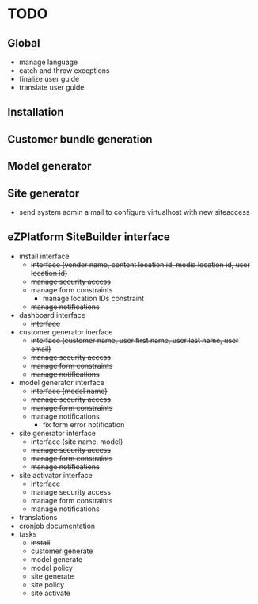 # TODO

## Global

* manage language
* catch and throw exceptions
* finalize user guide
* translate user guide

## Installation

## Customer bundle generation 

## Model generator

## Site generator

* send system admin a mail to configure virtualhost with new siteaccess

## eZPlatform  SiteBuilder interface

* install interface
  * <s>interface (vendor name, content location id, media location id, user location id)</s>
  * <s>manage security access</s>
  * manage form constraints
    * manage location IDs constraint
  * <s>manage notifications</s>
* dashboard interface
  * <s>interface</s>
* customer generator inerface
  * <s>interface (customer name, user first name, user last name, user email)</s>
  * <s>manage security access</s>
  * <s>manage form constraints</s>
  * <s>manage notifications</s>
* model generator interface
  * <s>interface (model name)</s>
  * <s>manage security access</s>
  * <s>manage form constraints</s>
  * manage notifications
    * fix form error notification
* site generator interface
  * <s>interface (site name, model)</s>
  * <s>manage security access</s>
  * <s>manage form constraints</s>
  * <s>manage notifications</s>
* site activator interface
  * interface
  * manage security access
  * manage form constraints
  * manage notifications
* translations
* cronjob documentation
* tasks
  * <s>install</s>
  * customer generate
  * model generate
  * model policy
  * site generate
  * site policy
  * site activate



